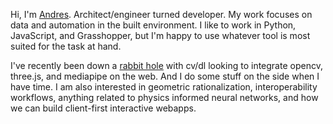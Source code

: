 Hi, I'm [Andres](https://andresroncal.com/). Architect/engineer turned developer. My work focuses on data and automation in the built environment. I like to work in Python, JavaScript, and Grasshopper, but I'm happy to use whatever tool is most suited for the task at hand.

I've recently been down a [rabbit hole](https://github.com/ronmaccms/threejs-games) with cv/dl looking to integrate opencv, three.js, and mediapipe on the web. And I do some stuff on the side when I have time. I am also interested in geometric rationalization, interoperability workflows, anything related to physics informed neural networks, and how we can build client-first interactive webapps.
